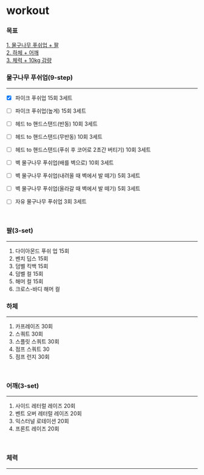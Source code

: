 # workout

### 목표
[1. 물구나무 푸쉬업 + 팔](#물구나무-푸쉬업)  
[2. 하체 + 어깨](#하체)  
[3. 체력 + 10kg 감량](#체력)


### 물구나무 푸쉬업(9-step)
---
- [x] 파이크 푸쉬업 15회 3세트

- [ ] 파이크 푸쉬업(높게) 15회 3세트

- [ ] 헤드 to 핸드스탠드(반동) 10회 3세트

- [ ] 헤드 to 핸드스탠드(무반동) 10회 3세트

- [ ] 헤드 to 핸드스탠드(푸쉬 후 코어로 2초간 버티기) 10회 3세트

- [ ] 벽 물구나무 푸쉬업(배를 벽으로) 10회 3세트

- [ ] 벽 물구나무 푸쉬업(내려올 때 벽에서 발 떼기) 5회 3세트

- [ ] 벽 물구나무 푸쉬업(올라갈 때 벽에서 발 떼기) 5회 3세트

- [ ] 자유 물구나무 푸쉬업 3회 3세트

<br>

### 팔(3-set)
---
1. 다이아몬드 푸쉬 업 15회
2. 벤치 딥스 15회
3. 덤벨 킥백 15회
4. 덤벨 컬 15회
5. 해머 컬 15회
6. 크로스-바디 해머 컬


### 하체
---
1. 카프레이즈 30회
2. 스쿼트 30회
3. 스플릿 스쿼트 30회
4. 점프 스쿼트 30
5. 점프 런지 30회

<br>

### 어깨(3-set)
---
1. 사이드 레터럴 레이즈 20회
2. 벤트 오버 레터럴 레이즈 20회
3. 익스터널 로테이션 20회
4. 프론트 레이즈 20회

<br>

### 체력
---
